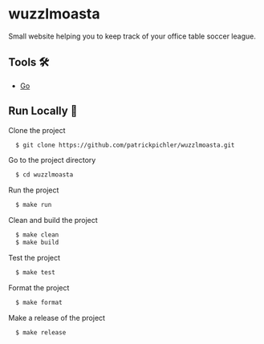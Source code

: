 # wuzzlmoasta
Small website helping you to keep track of your office
table soccer league.


## Tools 🛠️

- [Go](https://golang.org/)



## Run Locally 📝

Clone the project
```bash
  $ git clone https://github.com/patrickpichler/wuzzlmoasta.git
```

Go to the project directory
```bash
  $ cd wuzzlmoasta
```

Run the project
```bash
  $ make run
```

Clean and build the project
```bash
  $ make clean
  $ make build
```

Test the project
```bash
  $ make test
```

Format the project
```bash
  $ make format
```

Make a release of the project
```bash
  $ make release
```
